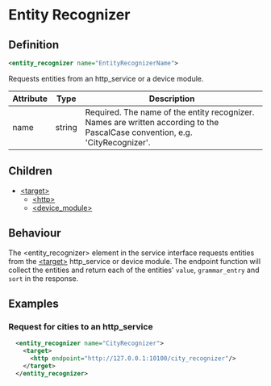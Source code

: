 # Entity Recognizer

## Definition
```xml
<entity_recognizer name="EntityRecognizerName">
```

Requests entities from an http_service or a device module.

Attribute | Type | Description |
--- | --- | --- |
name | string | Required. The name of the entity recognizer. Names are written according to the PascalCase convention, e.g. 'CityRecognizer'. |


## Children

- [<target\>](/dialog-domain-description-definition/service_interface/children/target)
    - [<http\>](/dialog-domain-description-definition/service_interface/children/target)
    - [<device_module\>](/dialog-domain-description-definition/service_interface/children/target)


## Behaviour

The <entity_recognizer\> element in the service interface requests entities from the [<target\>](/dialog-domain-description-definition/service_interface/children/target) http_service or device module. The endpoint function will collect the entities and return each of the entities' `value`, `grammar_entry` and `sort` in the response. <!-- Include a LINK to entity_recognizer response in the API documentation -->


## Examples

### Request for cities to an http_service

```xml
  <entity_recognizer name="CityRecognizer">
    <target>
      <http endpoint="http://127.0.0.1:10100/city_recognizer"/>
    </target>
  </entity_recognizer>
```
